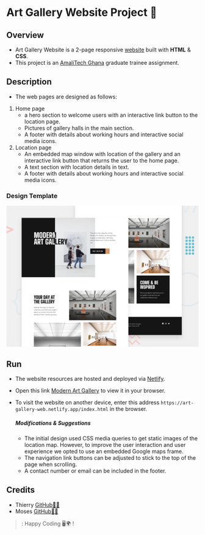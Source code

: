 # Art Gallery Website Project 📂

## Overview
- Art Gallery Website is a 2-page responsive [website](https://github.com/ThierryAalitech/art-gallery-website#run) built with **HTML** &amp; **CSS**.
- This project is an [AmaliTech Ghana](https://www.amalitech.org) graduate trainee assignment. 

## Description
  - The web pages are designed as follows:
  1. Home page 
      - a hero section to welcome users with an interactive link button to the location page.
      - Pictures of gallery halls in the main section. 
      - A footer with details about working hours and interactive social media icons.
  2. Location page
      - An embedded map window with location of the gallery and an interactive link button that 
        returns the user to the home page.
      - A text section with location details in text.
      - A footer with details about working hours and interactive social media icons.

### Design Template
![Design Template](./assets/preview.jpg)

## Run
- The website resources are hosted and deployed via [Netlify](https://www.netlify.com).
- Open this link [Modern Art Gallery](https://art-gallery-web.netlify.app/index.html) to view it in your browser.
- To visit the website on another device, enter this address ```https://art-gallery-web.netlify.app/index.html``` in the browser.

  ##### Modifications &amp; Suggestions
     - The initial design used CSS media queries to get static images of the location map. However, to improve the user interaction and user experience we opted to use           an embedded Google maps frame.
     -  The navigation link buttons can be adjusted to stick to the top of the page when scrolling.
     -  A contact number or email can be included in the footer.

## Credits
- Thierry [GitHub👨‍💻](https://github.com/ThierryAalitech)
- Moses  [GitHub👨‍💻](https://github.com/mtenkorang)

>: Happy Coding 🖥️🌍 !
